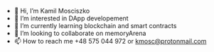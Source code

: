 - 👋 Hi, I’m Kamil Mosciszko
- 👀 I’m interested in DApp developement
- 🌱 I’m currently learning blockchain and smart contracts
- 💞️ I’m looking to collaborate on memoryArena
- 📫 How to reach me +48 575 044 972 or kmosc@protonmail.com

<!---
Raezil/Raezil is a ✨ special ✨ repository because its `README.md` (this file) appears on your GitHub profile.
You can click the Preview link to take a look at your changes.
--->
